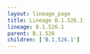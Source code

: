 ```yaml
---
layout: lineage_page
title: Lineage B.1.526.1
lineage: B.1.526.1
parent: B.1.526
children: ['B.1.526.1']
---
```

